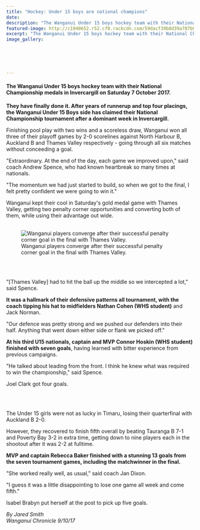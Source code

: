 ```yaml
---
title: "Hockey: Under 15 boys are national champions"
date: 
description: "The Wanganui Under 15 boys hockey team with their National Championship medals in Invercargill..."
featured-image: http://c1940652.r52.cf0.rackcdn.com/59dacf39b8d39a787b00034a/u15-Boys-won-Nat-Champs-in-Inv.jpg
excerpt: "The Wanganui Under 15 boys hockey team with their National Championship medals in Invercargill on Saturday 7 October 2017."
image_gallery:
    
    
    
    
    
---
```


<h4>The Wanganui Under 15 boys hockey team with their National Championship medals in Invercargill on Saturday 7 October 2017.</h4>
<p class="element element-paragraph"><strong>They have finally done it. After years of runnerup and top four placings, the Wanganui Under 15 Boys side has claimed their National Championship tournament after a dominant week in Invercargill.</strong></p>
<p class="element element-paragraph">Finishing pool play with two wins and a scoreless draw, Wanganui won all three of their playoff games by 2-0 scorelines against North Harbour B, Auckland B and Thames Valley respectively - going through all six matches without conceeding a goal.</p>
<p class="element element-paragraph">"Extraordinary. At the end of the day, each game we improved upon," said coach Andrew Spence, who had known heartbreak so many times at nationals.</p>
<p class="element element-paragraph">"The momentum we had just started to build, so when we got to the final, I felt pretty confident we were going to win it."</p>
<p class="element element-paragraph">Wanganui kept their cool in Saturday's gold medal game with Thames Valley, getting two penalty corner opportunities and converting both of them, while using their advantage out wide.&nbsp;</p>
<figure>
<div class="single-image landscape">
<div class="zoom-in svg-bg svg-magnify-icon-white" data-imageurl="http://www.nzherald.co.nz/resizer/ickFHevFwYLbaos9v6ATWirEL9Y=/960x639/smart/filters:quality(100)/arc-anglerfish-syd-prod-nzme.s3.amazonaws.com/public/3JCCO2QERJEJ3LEAXZXZNHFTFI.jpg" data-imgid="3JCCO2QERJEJ3LEAXZXZNHFTFI">&nbsp;</div>
<img id="3JCCO2QERJEJ3LEAXZXZNHFTFI" class="image-lazy hi-res" src="http://www.nzherald.co.nz/resizer/NLfhli4ko9sHkg0TNMST5XIy3I0=/620x413/smart/filters:quality(100)/arc-anglerfish-syd-prod-nzme.s3.amazonaws.com/public/3JCCO2QERJEJ3LEAXZXZNHFTFI.jpg" alt="Wanganui players converge after their successful penalty corner goal in the final with Thames Valley." data-url="http://www.nzherald.co.nz/wanganui-chronicle/sport/news/article.cfm?c_id=1503424&amp;objectid=11930864#3JCCO2QERJEJ3LEAXZXZNHFTFI" data-original="http://www.nzherald.co.nz/resizer/NLfhli4ko9sHkg0TNMST5XIy3I0=/620x413/smart/filters:quality(100)/arc-anglerfish-syd-prod-nzme.s3.amazonaws.com/public/3JCCO2QERJEJ3LEAXZXZNHFTFI.jpg" /></div>
<figcaption><span class="credit">Wanganui players converge after their successful penalty corner goal in the final with Thames Valley.</span></figcaption>
<div class="social-shares col-xs-5 col-sm-4">&nbsp;</div>
</figure>
<p>&nbsp;</p>
<p class="element element-paragraph">"[Thames Valley] had to hit the ball up the middle so we intercepted a lot," said Spence.</p>
<p class="element element-paragraph"><strong>It was a hallmark of their defensive patterns all tournament, with the coach tipping his hat to midfielders Nathan Cohen (WHS student)</strong> and Jack Norman.</p>
<p class="element element-paragraph">"Our defence was pretty strong and we pushed our defenders into their half. Anything that went down either side or flank we picked off."</p>
<p class="element element-paragraph"><strong>At his third U15 nationals, captain and MVP Connor Hoskin (WHS student) finished with seven goals</strong>, having learned with bitter experience from previous campaigns.</p>
<p class="element element-paragraph">"He talked about leading from the front. I think he knew what was required to win the championship," said Spence.</p>
<p class="element element-paragraph">Joel Clark got four goals.&nbsp;</p>
<figure>
<div class="single-image landscape">
<div class="zoom-in svg-bg svg-magnify-icon-white" data-imageurl="http://www.nzherald.co.nz/resizer/j2kv7qyn-p6NCZnwBvNy8hL1HhI=/960x640/smart/filters:quality(100)/arc-anglerfish-syd-prod-nzme.s3.amazonaws.com/public/ZWN26KIATFDX7D237CHVUBXHCA.jpg" data-imgid="ZWN26KIATFDX7D237CHVUBXHCA">&nbsp;</div>
<img id="ZWN26KIATFDX7D237CHVUBXHCA" class="image-lazy hi-res" src="http://www.nzherald.co.nz/resizer/ZTRkTdmCGwl4rFbmRf0XVqiQV5I=/620x413/smart/filters:quality(100)/arc-anglerfish-syd-prod-nzme.s3.amazonaws.com/public/ZWN26KIATFDX7D237CHVUBXHCA.jpg" alt="" data-url="http://www.nzherald.co.nz/wanganui-chronicle/sport/news/article.cfm?c_id=1503424&amp;objectid=11930864#ZWN26KIATFDX7D237CHVUBXHCA" data-original="http://www.nzherald.co.nz/resizer/ZTRkTdmCGwl4rFbmRf0XVqiQV5I=/620x413/smart/filters:quality(100)/arc-anglerfish-syd-prod-nzme.s3.amazonaws.com/public/ZWN26KIATFDX7D237CHVUBXHCA.jpg" /></div>
<figcaption></figcaption>
<div class="social-shares col-xs-5 col-sm-4">&nbsp;</div>
</figure>
<p class="element element-paragraph">The Under 15 girls were not as lucky in Timaru, losing their quarterfinal with Auckland B 2-0.</p>
<p class="element element-paragraph">However, they recovered to finish fifth overall by beating Tauranga B 7-1 and Poverty Bay 3-2 in extra time, getting down to nine players each in the shootout after it was 2-2 at fulltime.</p>
<p class="element element-paragraph"><strong>MVP and captain Rebecca Baker finished with a stunning 13 goals from the seven tournament games, including the matchwinner in the final.</strong></p>
<p class="element element-paragraph">"She worked really well, as usual," said coach Jan Dixon.</p>
<p class="element element-paragraph">"I guess it was a little disappointing to lose one game all week and come fifth."</p>
<p class="element element-paragraph">Isabel Brabyn put herself at the post to pick up five goals.</p>
<p class="element element-paragraph"><em>By Jared Smith</em><br /><em>Wanganui Chronicle 9/10/17</em></p>

